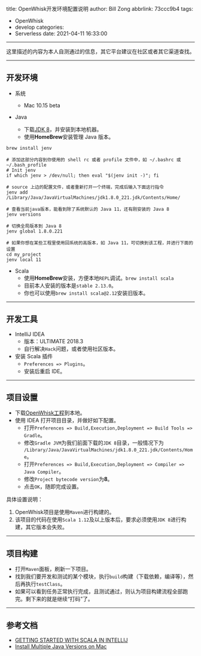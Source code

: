 title: OpenWhisk开发环境配置说明
author: Bill Zong
abbrlink: 73ccc9b4
tags:
  - OpenWhisk
  - develop
categories:
  - Serverless
date: 2021-04-11 16:33:00
---
这里描述的内容为本人自测通过的信息，其它平台建议在社区或者其它渠道查找。

---

## 开发环境

* 系统
    * Mac 10.15 beta

* Java
    * 下载[JDK 8](https://www.oracle.com/technetwork/java/javase/downloads/jdk8-downloads-2133151.html)，并安装到本地机器。
    * 使用**HomeBrew**安装管理 Java 版本。

```
brew install jenv

# 添加这部分内容到你使用的 shell rc 或者 profile 文件中，如 ~/.bashrc 或 ~/.bash_profile
# Init jenv
if which jenv > /dev/null; then eval "$(jenv init -)"; fi

# source 上边的配置文件，或者重新打开一个终端，完成后输入下面这行指令
jenv add /Library/Java/JavaVirtualMachines/jdk1.8.0_221.jdk/Contents/Home/

# 查看当前java版本，能看到除了系统默认的 Java 11，还有刚安装的 Java 8
jenv versions

# 切换全局版本到 Java 8
jenv global 1.8.0.221

# 如果你想在某些工程里使用回系统的高版本，如 Java 11，可切换到该工程，并进行下面的设置
cd my_project
jenv local 11
```

* Scala
    * 使用**HomeBrew**安装，方便本地`REPL`调试。`brew install scala`
    * 目前本人安装的版本是`stable 2.13.0`。
    * 你也可以使用`brew install scala@2.12`安装旧版本。

---

## 开发工具

* IntelliJ IDEA
    * 版本：ULTIMATE 2018.3
    * 自行解决`Hack`问题，或者使用社区版本。
* 安装 Scala 插件
    * `Preferences => Plugins`。
    * 安装后重启 IDE。

---

## 项目设置

* 下载[OpenWhisk工程](https://github.com/apache/openwhisk)到本地。
* 使用 IDEA 打开项目目录，并做好如下配置。
    * 打开`Preferences => Build,Execution,Deployment => Build Tools => Gradle`。
    * 修改`Gradle JVM`为我们前面下载的`JDK 8`目录，一般情况下为 `/Library/Java/JavaVirtualMachines/jdk1.8.0_221.jdk/Contents/Home`。
    * 打开`Preferences => Build,Execution,Deployment => Compiler => Java Compiler`。
    * 修改`Project bytecode version`为**8**。
    * 点击`OK`，随即完成设置。

具体设置说明：

1. OpenWhisk项目是使用`Maven`进行构建的。
2. 该项目的代码在使用`Scala 1.12`及以上版本后，要求必须使用`JDK 8`进行构建，其它版本会失败。

---

## 项目构建

* 打开`Maven`面板，刷新一下项目。
* 找到我们要开发和测试的某个模块，执行`build`构建（下载依赖，编译等），然后再执行`testClass`。
* 如果可以看到任务正常执行完成，且测试通过，则认为项目构建流程全部跑完。剩下来的就是继续“打码”了。

---

## 参考文档

* [GETTING STARTED WITH SCALA IN INTELLIJ](https://docs.scala-lang.org/getting-started/intellij-track/getting-started-with-scala-in-intellij.html)
* [Install Multiple Java Versions on Mac](http://davidcai.github.io/blog/posts/install-multiple-jdk-on-mac/)
